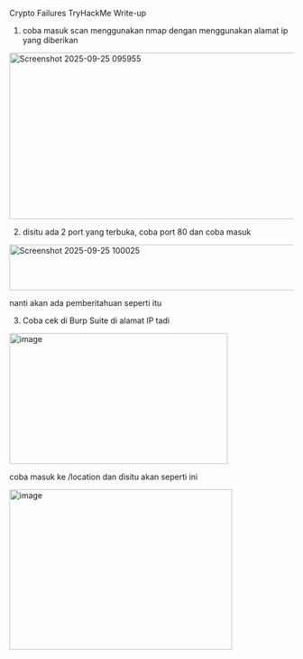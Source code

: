 Crypto Failures TryHackMe Write-up

1. coba masuk scan menggunakan nmap dengan menggunakan alamat ip yang diberikan
<img width="659" height="295" alt="Screenshot 2025-09-25 095955" src="https://github.com/user-attachments/assets/d3574c25-6aad-4e09-8cb8-1f16da54514c" />

2. disitu ada 2 port yang terbuka, coba port 80 dan coba masuk
<img width="784" height="81" alt="Screenshot 2025-09-25 100025" src="https://github.com/user-attachments/assets/8a4cb7e2-d9b2-4b88-91fc-f3cee61754aa" />

nanti akan ada pemberitahuan seperti itu

3. Coba cek di Burp Suite di alamat IP tadi
<img width="387" height="232" alt="image" src="https://github.com/user-attachments/assets/61f809b3-a4f1-48f0-b108-ed3cdf2faf15" />

coba masuk ke /location dan disitu akan seperti ini

<img width="395" height="284" alt="image" src="https://github.com/user-attachments/assets/ef39d7f6-6bd7-43a7-aa44-ecb46b8fe54c" />
